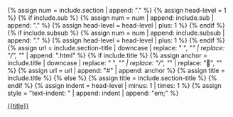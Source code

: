 {% assign num = include.section | append: "." %}
{% assign head-level = 1 %}
{% if include.sub %}
  {% assign num = num | append: include.sub | append: "." %}
  {% assign head-level = head-level | plus: 1 %}
{% endif %}
{% if include.subsub %}
  {% assign num = num | append: include.subsub | append: "." %}
  {% assign head-level = head-level | plus: 1 %}
{% endif %}
{% assign url = include.section-title | downcase | replace: " ", "_" | replace: "/", "_" | append: ".html" %}
{% if include.title %}
  {% assign anchor = include.title | downcase | replace: " ", "_" | replace: "/", "_" | replace: "🔹", "" %}
  {% assign url = url | append: "#" | append: anchor %}
  {% assign title = include.title %}
{% else %}
  {% assign title = include.section-title %}
{% endif %}
{% assign indent = head-level | minus: 1 | times: 1 %}
{% assign style = "text-indent: " | append: indent | append: "em;" %}
<!--<h{{head-level}} style="{{style}}">-->
<a style="font-size: 1em; line-height:1; margin-top:0; margin-bottom:0; {{style}} " href="{{site.baseurl}}/user_manual/{{url}}">{{title}}</a>
<!--</h{{head-level}}>-->
